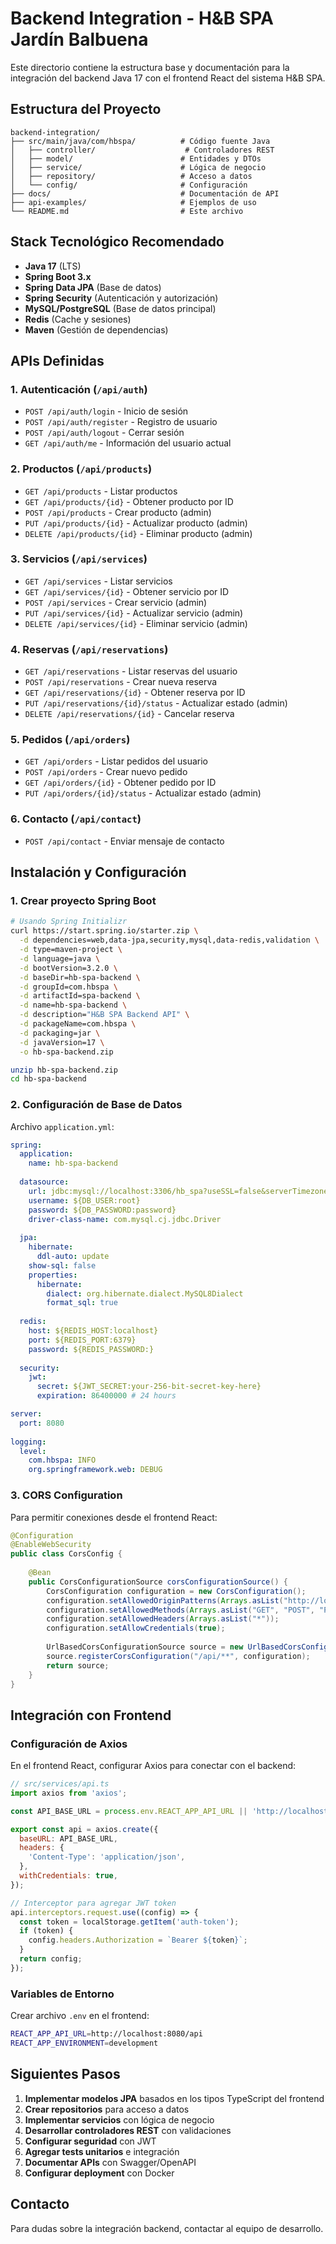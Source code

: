 # Backend Integration - H&B SPA Jardín Balbuena

Este directorio contiene la estructura base y documentación para la integración del backend Java 17 con el frontend React del sistema H&B SPA.

## Estructura del Proyecto

```
backend-integration/
├── src/main/java/com/hbspa/          # Código fuente Java
│   ├── controller/                    # Controladores REST
│   ├── model/                        # Entidades y DTOs
│   ├── service/                      # Lógica de negocio
│   ├── repository/                   # Acceso a datos
│   └── config/                       # Configuración
├── docs/                             # Documentación de API
├── api-examples/                     # Ejemplos de uso
└── README.md                         # Este archivo
```

## Stack Tecnológico Recomendado

- **Java 17** (LTS)
- **Spring Boot 3.x** 
- **Spring Data JPA** (Base de datos)
- **Spring Security** (Autenticación y autorización)
- **MySQL/PostgreSQL** (Base de datos principal)
- **Redis** (Cache y sesiones)
- **Maven** (Gestión de dependencias)

## APIs Definidas

### 1. Autenticación (`/api/auth`)
- `POST /api/auth/login` - Inicio de sesión
- `POST /api/auth/register` - Registro de usuario
- `POST /api/auth/logout` - Cerrar sesión
- `GET /api/auth/me` - Información del usuario actual

### 2. Productos (`/api/products`)
- `GET /api/products` - Listar productos
- `GET /api/products/{id}` - Obtener producto por ID
- `POST /api/products` - Crear producto (admin)
- `PUT /api/products/{id}` - Actualizar producto (admin)
- `DELETE /api/products/{id}` - Eliminar producto (admin)

### 3. Servicios (`/api/services`)
- `GET /api/services` - Listar servicios
- `GET /api/services/{id}` - Obtener servicio por ID
- `POST /api/services` - Crear servicio (admin)
- `PUT /api/services/{id}` - Actualizar servicio (admin)
- `DELETE /api/services/{id}` - Eliminar servicio (admin)

### 4. Reservas (`/api/reservations`)
- `GET /api/reservations` - Listar reservas del usuario
- `POST /api/reservations` - Crear nueva reserva
- `GET /api/reservations/{id}` - Obtener reserva por ID
- `PUT /api/reservations/{id}/status` - Actualizar estado (admin)
- `DELETE /api/reservations/{id}` - Cancelar reserva

### 5. Pedidos (`/api/orders`)
- `GET /api/orders` - Listar pedidos del usuario
- `POST /api/orders` - Crear nuevo pedido
- `GET /api/orders/{id}` - Obtener pedido por ID
- `PUT /api/orders/{id}/status` - Actualizar estado (admin)

### 6. Contacto (`/api/contact`)
- `POST /api/contact` - Enviar mensaje de contacto

## Instalación y Configuración

### 1. Crear proyecto Spring Boot

```bash
# Usando Spring Initializr
curl https://start.spring.io/starter.zip \
  -d dependencies=web,data-jpa,security,mysql,data-redis,validation \
  -d type=maven-project \
  -d language=java \
  -d bootVersion=3.2.0 \
  -d baseDir=hb-spa-backend \
  -d groupId=com.hbspa \
  -d artifactId=spa-backend \
  -d name=hb-spa-backend \
  -d description="H&B SPA Backend API" \
  -d packageName=com.hbspa \
  -d packaging=jar \
  -d javaVersion=17 \
  -o hb-spa-backend.zip

unzip hb-spa-backend.zip
cd hb-spa-backend
```

### 2. Configuración de Base de Datos

Archivo `application.yml`:

```yaml
spring:
  application:
    name: hb-spa-backend
  
  datasource:
    url: jdbc:mysql://localhost:3306/hb_spa?useSSL=false&serverTimezone=UTC
    username: ${DB_USER:root}
    password: ${DB_PASSWORD:password}
    driver-class-name: com.mysql.cj.jdbc.Driver
  
  jpa:
    hibernate:
      ddl-auto: update
    show-sql: false
    properties:
      hibernate:
        dialect: org.hibernate.dialect.MySQL8Dialect
        format_sql: true
  
  redis:
    host: ${REDIS_HOST:localhost}
    port: ${REDIS_PORT:6379}
    password: ${REDIS_PASSWORD:}
    
  security:
    jwt:
      secret: ${JWT_SECRET:your-256-bit-secret-key-here}
      expiration: 86400000 # 24 hours

server:
  port: 8080
  
logging:
  level:
    com.hbspa: INFO
    org.springframework.web: DEBUG
```

### 3. CORS Configuration

Para permitir conexiones desde el frontend React:

```java
@Configuration
@EnableWebSecurity
public class CorsConfig {
    
    @Bean
    public CorsConfigurationSource corsConfigurationSource() {
        CorsConfiguration configuration = new CorsConfiguration();
        configuration.setAllowedOriginPatterns(Arrays.asList("http://localhost:3000"));
        configuration.setAllowedMethods(Arrays.asList("GET", "POST", "PUT", "DELETE", "PATCH"));
        configuration.setAllowedHeaders(Arrays.asList("*"));
        configuration.setAllowCredentials(true);
        
        UrlBasedCorsConfigurationSource source = new UrlBasedCorsConfigurationSource();
        source.registerCorsConfiguration("/api/**", configuration);
        return source;
    }
}
```

## Integración con Frontend

### Configuración de Axios

En el frontend React, configurar Axios para conectar con el backend:

```javascript
// src/services/api.ts
import axios from 'axios';

const API_BASE_URL = process.env.REACT_APP_API_URL || 'http://localhost:8080/api';

export const api = axios.create({
  baseURL: API_BASE_URL,
  headers: {
    'Content-Type': 'application/json',
  },
  withCredentials: true,
});

// Interceptor para agregar JWT token
api.interceptors.request.use((config) => {
  const token = localStorage.getItem('auth-token');
  if (token) {
    config.headers.Authorization = `Bearer ${token}`;
  }
  return config;
});
```

### Variables de Entorno

Crear archivo `.env` en el frontend:

```bash
REACT_APP_API_URL=http://localhost:8080/api
REACT_APP_ENVIRONMENT=development
```

## Siguientes Pasos

1. **Implementar modelos JPA** basados en los tipos TypeScript del frontend
2. **Crear repositorios** para acceso a datos
3. **Implementar servicios** con lógica de negocio
4. **Desarrollar controladores REST** con validaciones
5. **Configurar seguridad** con JWT
6. **Agregar tests unitarios** e integración
7. **Documentar APIs** con Swagger/OpenAPI
8. **Configurar deployment** con Docker

## Contacto

Para dudas sobre la integración backend, contactar al equipo de desarrollo.